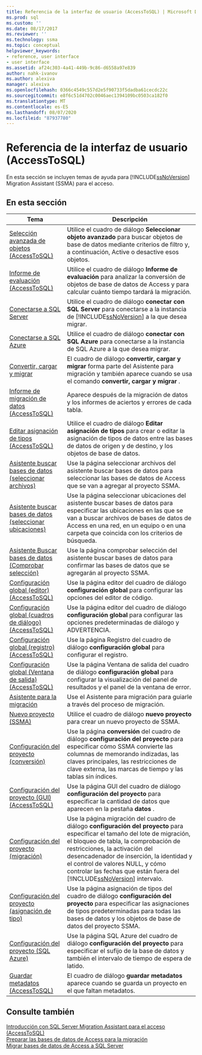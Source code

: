 ```yaml
---
title: Referencia de la interfaz de usuario (AccessToSQL) | Microsoft Docs
ms.prod: sql
ms.custom: ''
ms.date: 08/17/2017
ms.reviewer: ''
ms.technology: ssma
ms.topic: conceptual
helpviewer_keywords:
- reference, user interface
- user interface
ms.assetid: af24c303-4a41-449b-9c86-d6558a97e839
author: nahk-ivanov
ms.author: alexiva
manager: alexiva
ms.openlocfilehash: 0366c4549c557d2e5f90733f5dadba61cecdc22c
ms.sourcegitcommit: e8f6c51d4702c0046aec1394109bc0503ca182f0
ms.translationtype: MT
ms.contentlocale: es-ES
ms.lasthandoff: 08/07/2020
ms.locfileid: "87937780"
---
```

# <a name="user-interface-reference-accesstosql"></a>Referencia de la interfaz de usuario (AccessToSQL)
En esta sección se incluyen temas de ayuda para [!INCLUDE[ssNoVersion](../../includes/ssnoversion-md.md)] Migration Assistant (SSMA) para el acceso.  
  
## <a name="in-this-section"></a>En esta sección  
  
|Tema|Descripción|  
|---------|---------------|  
|[Selección avanzada de objetos &#40;AccessToSQL&#41;](../../ssma/access/advanced-object-selection-accesstosql.md)|Utilice el cuadro de diálogo **Seleccionar objeto avanzado** para buscar objetos de base de datos mediante criterios de filtro y, a continuación, Active o desactive esos objetos.|  
|[Informe de evaluación &#40;AccessToSQL&#41;](../../ssma/access/assessment-report-accesstosql.md)|Utilice el cuadro de diálogo **Informe de evaluación** para analizar la conversión de objetos de base de datos de Access y para calcular cuánto tiempo tardará la migración.|  
|[Conectarse a SQL Server](https://msdn.microsoft.com/ceb77a97-d6d5-4a92-90a6-342e97d12b54)|Utilice el cuadro de diálogo **conectar con SQL Server** para conectarse a la instancia de [!INCLUDE[ssNoVersion](../../includes/ssnoversion-md.md)] a la que desea migrar.|  
|[Conectarse a SQL Azure](connect-to-azure-sql-db-accesstosql.md)|Utilice el cuadro de diálogo **conectar con SQL Azure** para conectarse a la instancia de SQL Azure a la que desea migrar.|  
|[Convertir, cargar y migrar](https://msdn.microsoft.com/4ec83e96-88a5-4b7b-8d5a-f3429d9a936b)|El cuadro de diálogo **convertir, cargar y migrar** forma parte del Asistente para migración y también aparece cuando se usa el comando **convertir, cargar y migrar** .|  
|[Informe de migración de datos &#40;AccessToSQL&#41;](../../ssma/access/data-migration-report-accesstosql.md)|Aparece después de la migración de datos y los informes de aciertos y errores de cada tabla.|  
|[Editar asignación de tipos &#40;AccessToSQL&#41;](../../ssma/access/edit-type-mapping-accesstosql.md)|Utilice el cuadro de diálogo **Editar asignación de tipos** para crear o editar la asignación de tipos de datos entre las bases de datos de origen y de destino, y los objetos de base de datos.|  
|[Asistente buscar bases de datos (seleccionar archivos)](https://msdn.microsoft.com/2f574a34-4bab-40a4-89a8-ad4907ffc3fd)|Use la página seleccionar archivos del asistente buscar bases de datos para seleccionar las bases de datos de Access que se van a agregar al proyecto SSMA.|  
|[Asistente buscar bases de datos (seleccionar ubicaciones)](https://msdn.microsoft.com/00b2d32a-998b-47a7-b25c-589b5bd6777a)|Use la página seleccionar ubicaciones del asistente buscar bases de datos para especificar las ubicaciones en las que se van a buscar archivos de bases de datos de Access en una red, en un equipo o en una carpeta que coincida con los criterios de búsqueda.|  
|[Asistente Buscar bases de datos (Comprobar selección)](https://msdn.microsoft.com/62e20e03-50cc-4ac8-8072-524d194d2ec3)|Use la página comprobar selección del asistente buscar bases de datos para confirmar las bases de datos que se agregarán al proyecto SSMA.|  
|[Configuración global &#40;editor&#41; &#40;AccessToSQL&#41;](../../ssma/access/global-settings-editor-accesstosql.md)|Use la página editor del cuadro de diálogo **configuración global** para configurar las opciones del editor de código.|  
|[Configuración global &#40;cuadros de diálogo&#41; &#40;AccessToSQL&#41;](../../ssma/access/global-settings-dialogs-accesstosql.md)|Use la página editor del cuadro de diálogo **configuración global** para configurar las opciones predeterminadas de diálogo y ADVERTENCIA.|  
|[Configuración global &#40;registro&#41; &#40;AccessToSQL&#41;](../../ssma/access/global-settings-logging-accesstosql.md)|Use la página Registro del cuadro de diálogo **configuración global** para configurar el registro.|  
|[Configuración global &#40;Ventana de salida&#41; &#40;AccessToSQL&#41;](../../ssma/access/global-settings-output-window-accesstosql.md)|Use la página Ventana de salida del cuadro de diálogo **configuración global** para configurar la visualización del panel de resultados y el panel de la ventana de error.|  
|[Asistente para la migración](migration-wizard-accesstosql.md)|Use el Asistente para migración para guiarle a través del proceso de migración.|  
|[Nuevo proyecto (SSMA)](https://msdn.microsoft.com/ca294f6d-eeb5-42ca-9306-156281a3f0f3)|Utilice el cuadro de diálogo **nuevo proyecto** para crear un nuevo proyecto de SSMA.|  
|[Configuración del proyecto (conversión)](https://msdn.microsoft.com/bcebc635-c638-4ddb-924c-b9ccfef86388)|Use la página **conversión** del cuadro de diálogo **configuración del proyecto** para especificar cómo SSMA convierte las columnas de memorando indizadas, las claves principales, las restricciones de clave externa, las marcas de tiempo y las tablas sin índices.|  
|[Configuración del proyecto &#40;GUI&#41; &#40;AccessToSQL&#41;](../../ssma/access/project-settings-gui-accesstosql.md)|Use la página GUI del cuadro de diálogo **configuración del proyecto** para especificar la cantidad de datos que aparecen en la pestaña **datos** .|  
|[Configuración del proyecto (migración)](https://msdn.microsoft.com/4caebc9c-8680-4b99-a8fa-89c43161c95d)|Use la página migración del cuadro de diálogo **configuración del proyecto** para especificar el tamaño del lote de migración, el bloqueo de tabla, la comprobación de restricciones, la activación del desencadenador de inserción, la identidad y el control de valores NULL, y cómo controlar las fechas que están fuera del [!INCLUDE[ssNoVersion](../../includes/ssnoversion-md.md)] intervalo.|  
|[Configuración del proyecto (asignación de tipo)](https://msdn.microsoft.com/b87b9683-abed-4677-8c50-18bdba704655)|Use la página asignación de tipos del cuadro de diálogo **configuración del proyecto** para especificar las asignaciones de tipos predeterminadas para todas las bases de datos y los objetos de base de datos del proyecto SSMA.|  
|[Configuración del proyecto (SQL Azure)](https://msdn.microsoft.com/bbb8a204-d0e4-4f0b-9709-271feb1f136e)|Use la página SQL Azure del cuadro de diálogo **configuración del proyecto** para especificar el sufijo de la base de datos y también el intervalo de tiempo de espera de latido.|  
|[Guardar metadatos &#40;AccessToSQL&#41;](../../ssma/access/save-metadata-accesstosql.md)|El cuadro de diálogo **guardar metadatos** aparece cuando se guarda un proyecto en el que faltan metadatos.|  
  
## <a name="see-also"></a>Consulte también  
[Introducción con SQL Server Migration Assistant para el acceso &#40;AccessToSQL&#41;](../../ssma/access/getting-started-with-sql-server-migration-assistant-for-access-accesstosql.md)  
[Preparar las bases de datos de Access para la migración](preparing-access-databases-for-migration-accesstosql.md)  
[Migrar bases de datos de Access a SQL Server](migrating-access-databases-to-sql-server-azure-sql-db-accesstosql.md)  
  
